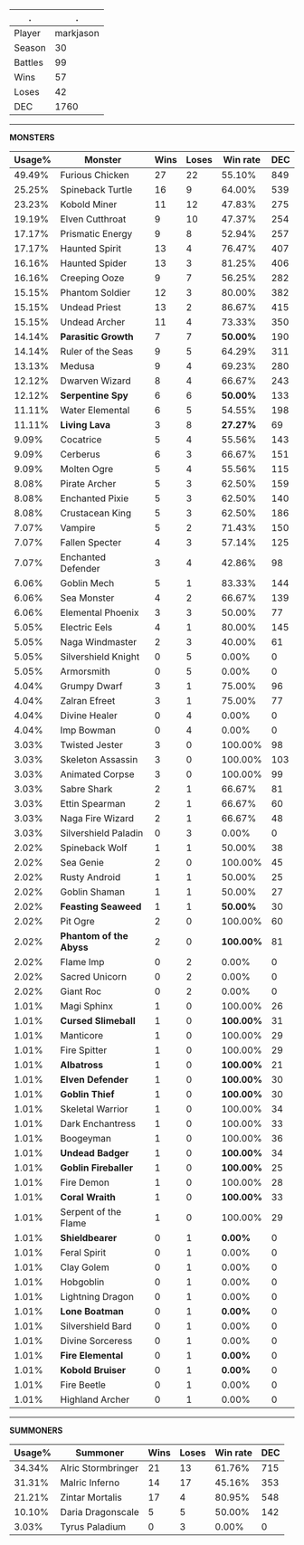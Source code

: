 .|.
|-|-
Player|markjason
Season|30
Battles|99
Wins|57
Loses|42
DEC|1760

---
**MONSTERS**

Usage%|Monster|Wins|Loses|Win rate|DEC|
-|-|-|-|-|-|
49.49%|Furious Chicken|27|22|55.10%|849|
25.25%|Spineback Turtle|16|9|64.00%|539|
23.23%|Kobold Miner|11|12|47.83%|275|
19.19%|Elven Cutthroat|9|10|47.37%|254|
17.17%|Prismatic Energy|9|8|52.94%|257|
17.17%|Haunted Spirit|13|4|76.47%|407|
16.16%|Haunted Spider|13|3|81.25%|406|
16.16%|Creeping Ooze|9|7|56.25%|282|
15.15%|Phantom Soldier|12|3|80.00%|382|
15.15%|Undead Priest|13|2|86.67%|415|
15.15%|Undead Archer|11|4|73.33%|350|
14.14%|**Parasitic Growth**|7|7|**50.00%**|190|
14.14%|Ruler of the Seas|9|5|64.29%|311|
13.13%|Medusa|9|4|69.23%|280|
12.12%|Dwarven Wizard|8|4|66.67%|243|
12.12%|**Serpentine Spy**|6|6|**50.00%**|133|
11.11%|Water Elemental|6|5|54.55%|198|
11.11%|**Living Lava**|3|8|**27.27%**|69|
9.09%|Cocatrice|5|4|55.56%|143|
9.09%|Cerberus|6|3|66.67%|151|
9.09%|Molten Ogre|5|4|55.56%|115|
8.08%|Pirate Archer|5|3|62.50%|159|
8.08%|Enchanted Pixie|5|3|62.50%|140|
8.08%|Crustacean King|5|3|62.50%|186|
7.07%|Vampire|5|2|71.43%|150|
7.07%|Fallen Specter|4|3|57.14%|125|
7.07%|Enchanted Defender|3|4|42.86%|98|
6.06%|Goblin Mech|5|1|83.33%|144|
6.06%|Sea Monster|4|2|66.67%|139|
6.06%|Elemental Phoenix|3|3|50.00%|77|
5.05%|Electric Eels|4|1|80.00%|145|
5.05%|Naga Windmaster|2|3|40.00%|61|
5.05%|Silvershield Knight|0|5|0.00%|0|
5.05%|Armorsmith|0|5|0.00%|0|
4.04%|Grumpy Dwarf|3|1|75.00%|96|
4.04%|Zalran Efreet|3|1|75.00%|77|
4.04%|Divine Healer|0|4|0.00%|0|
4.04%|Imp Bowman|0|4|0.00%|0|
3.03%|Twisted Jester|3|0|100.00%|98|
3.03%|Skeleton Assassin|3|0|100.00%|103|
3.03%|Animated Corpse|3|0|100.00%|99|
3.03%|Sabre Shark|2|1|66.67%|81|
3.03%|Ettin Spearman|2|1|66.67%|60|
3.03%|Naga Fire Wizard|2|1|66.67%|48|
3.03%|Silvershield Paladin|0|3|0.00%|0|
2.02%|Spineback Wolf|1|1|50.00%|38|
2.02%|Sea Genie|2|0|100.00%|45|
2.02%|Rusty Android|1|1|50.00%|25|
2.02%|Goblin Shaman|1|1|50.00%|27|
2.02%|**Feasting Seaweed**|1|1|**50.00%**|30|
2.02%|Pit Ogre|2|0|100.00%|60|
2.02%|**Phantom of the Abyss**|2|0|**100.00%**|81|
2.02%|Flame Imp|0|2|0.00%|0|
2.02%|Sacred Unicorn|0|2|0.00%|0|
2.02%|Giant Roc|0|2|0.00%|0|
1.01%|Magi Sphinx|1|0|100.00%|26|
1.01%|**Cursed Slimeball**|1|0|**100.00%**|31|
1.01%|Manticore|1|0|100.00%|29|
1.01%|Fire Spitter|1|0|100.00%|29|
1.01%|**Albatross**|1|0|**100.00%**|21|
1.01%|**Elven Defender**|1|0|**100.00%**|30|
1.01%|**Goblin Thief**|1|0|**100.00%**|30|
1.01%|Skeletal Warrior|1|0|100.00%|34|
1.01%|Dark Enchantress|1|0|100.00%|33|
1.01%|Boogeyman|1|0|100.00%|36|
1.01%|**Undead Badger**|1|0|**100.00%**|34|
1.01%|**Goblin Fireballer**|1|0|**100.00%**|25|
1.01%|Fire Demon|1|0|100.00%|28|
1.01%|**Coral Wraith**|1|0|**100.00%**|33|
1.01%|Serpent of the Flame|1|0|100.00%|29|
1.01%|**Shieldbearer**|0|1|**0.00%**|0|
1.01%|Feral Spirit|0|1|0.00%|0|
1.01%|Clay Golem|0|1|0.00%|0|
1.01%|Hobgoblin|0|1|0.00%|0|
1.01%|Lightning Dragon|0|1|0.00%|0|
1.01%|**Lone Boatman**|0|1|**0.00%**|0|
1.01%|Silvershield Bard|0|1|0.00%|0|
1.01%|Divine Sorceress|0|1|0.00%|0|
1.01%|**Fire Elemental**|0|1|**0.00%**|0|
1.01%|**Kobold Bruiser**|0|1|**0.00%**|0|
1.01%|Fire Beetle|0|1|0.00%|0|
1.01%|Highland Archer|0|1|0.00%|0|

---
**SUMMONERS**

Usage%|Summoner|Wins|Loses|Win rate|DEC|
-|-|-|-|-|-|
34.34%|Alric Stormbringer|21|13|61.76%|715|
31.31%|Malric Inferno|14|17|45.16%|353|
21.21%|Zintar Mortalis|17|4|80.95%|548|
10.10%|Daria Dragonscale|5|5|50.00%|142|
3.03%|Tyrus Paladium|0|3|0.00%|0|
